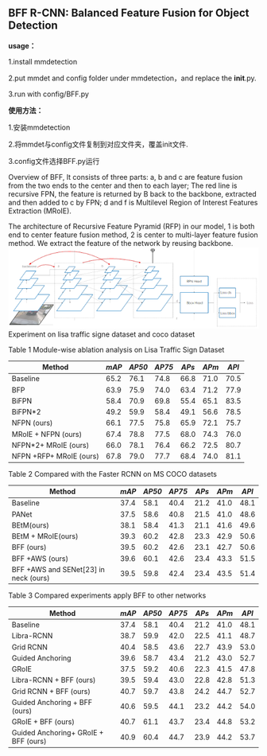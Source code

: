 ## BFF R-CNN: Balanced Feature Fusion for Object Detection ##
**usage：** 

1.install mmdetection

2.put mmdet and config folder under mmdetection，and replace the __init__.py.

3.run with config/BFF.py


**使用方法：** 

1.安装mmdetection

2.将mmdet与config文件复制到对应文件夹，覆盖init文件.

3.config文件选择BFF.py运行

Overview of BFF, It consists of three parts: a, b and c are feature fusion from
the two ends to the center and then to each layer; The red line is recursive
FPN, the feature is returned by B back to the backbone, extracted and then added
to c by FPN; d and f is Multilevel Region of Interest Features Extraction
(MRoIE).

The architecture of Recursive Feature Pyramid (RFP) in our model, 1 is both end
to center feature fusion method, 2 is center to multi-layer feature fusion
method. We extract the feature of the network by reusing backbone.
![image](https://github.com/dream-in-night/BFF/blob/master/mmdetection_BFF/%E5%BE%AE%E4%BF%A1%E5%9B%BE%E7%89%87_20201112165548.png)   
Experiment on lisa traffic signe dataset and coco dataset

Table 1 Module-wise ablation analysis on Lisa Traffic Sign Dataset

| Method                  | *mAP* | *AP50* | *AP75* | *APs* | *APm* | *APl* |
|-------------------------|-------|--------|--------|-------|-------|-------|
| Baseline                | 65.2  | 76.1   | 74.8   | 66.8  | 71.0  | 70.5  |
| BFP                     | 63.9  | 75.9   | 74.0   | 63.4  | 71.2  | 77.9  |
| BiFPN                   | 58.4  | 70.9   | 69.8   | 55.4  | 65.1  | 83.5  |
| BiFPN\*2                | 49.2  | 59.9   | 58.4   | 49.1  | 56.6  | 78.5  |
| NFPN (ours)             | 66.1  | 77.5   | 75.8   | 65.9  | 72.1  | 75.7  |
| MRoIE + NFPN (ours)     | 67.4  | 78.8   | 77.5   | 68.0  | 74.3  | 76.0  |
| NFPN\*2+ MRoIE (ours)   | 66.0  | 78.1   | 76.4   | 66.2  | 72.5  | 80.7  |
| NFPN +RFP+ MRoIE (ours) | 67.8  | 79.0   | 77.7   | 68.4  | 74.0  | 81.1  |

Table 2 Compared with the Faster RCNN on MS COCO datasets

| Method                                | *mAP* | *AP50* | *AP75* | *APs* | *APm* | *APl* |
|---------------------------------------|-------|--------|--------|-------|-------|-------|
| Baseline                              | 37.4  | 58.1   | 40.4   | 21.2  | 41.0  | 48.1  |
| PANet                                 | 37.5  | 58.6   | 40.8   | 21.5  | 41.0  | 48.6  |
| BEtM(ours)                            | 38.1  | 58.4   | 41.3   | 21.1  | 41.6  | 49.6  |
| BEtM + MRoIE(ours)                    | 39.3  | 60.2   | 42.8   | 23.3  | 42.9  | 50.6  |
| BFF (ours)                            | 39.5  | 60.2   | 42.6   | 23.1  | 42.7  | 50.6  |
| BFF +AWS (ours)                       | 39.6  | 60.1   | 42.6   | 23.4  | 43.3  | 51.5  |
| BFF +AWS and SENet[23] in neck (ours) | 39.5  | 59.8   | 42.4   | 23.4  | 43.5  | 51.4  |

Table 3 Compared experiments apply BFF to other networks

| Method                               | *mAP* | *AP50* | *AP75* | *APs* | *APm* | *APl* |
|--------------------------------------|-------|--------|--------|-------|-------|-------|
| Baseline                             | 37.4  | 58.1   | 40.4   | 21.2  | 41.0  | 48.1  |
| Libra-RCNN                           | 38.7  | 59.9   | 42.0   | 22.5  | 41.1  | 48.7  |
| Grid RCNN                            | 40.4  | 58.5   | 43.6   | 22.7  | 43.9  | 53.0  |
| Guided Anchoring                     | 39.6  | 58.7   | 43.4   | 21.2  | 43.0  | 52.7  |
| GRoIE                                | 37.5  | 59.2   | 40.6   | 22.3  | 41.5  | 47.8  |
| Libra-RCNN + BFF (ours)              | 39.5  | 59.4   | 43.0   | 22.8  | 42.8  | 51.3  |
| Grid RCNN + BFF (ours)               | 40.7  | 59.7   | 43.8   | 24.2  | 44.7  | 52.7  |
| Guided Anchoring + BFF (ours)        | 40.6  | 59.5   | 44.1   | 23.2  | 44.2  | 54.0  |
| GRoIE + BFF (ours)                   | 40.7  | 61.1   | 43.7   | 23.4  | 44.8  | 53.2  |
| Guided Anchoring+ GRoIE + BFF (ours) | 40.9  | 60.4   | 44.7   | 23.9  | 44.2  | 53.7  |


